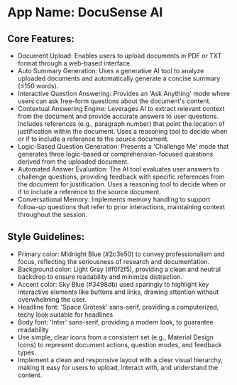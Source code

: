 # **App Name**: DocuSense AI

## Core Features:

- Document Upload: Enables users to upload documents in PDF or TXT format through a web-based interface.
- Auto Summary Generation: Uses a generative AI tool to analyze uploaded documents and automatically generate a concise summary (≤150 words).
- Interactive Question Answering: Provides an 'Ask Anything' mode where users can ask free-form questions about the document's content.
- Contextual Answering Engine: Leverages AI to extract relevant context from the document and provide accurate answers to user questions. Includes references (e.g., paragraph number) that point the location of justification within the document. Uses a reasoning tool to decide when or if to include a reference to the source document.
- Logic-Based Question Generation: Presents a 'Challenge Me' mode that generates three logic-based or comprehension-focused questions derived from the uploaded document.
- Automated Answer Evaluation: The AI tool evaluates user answers to challenge questions, providing feedback with specific references from the document for justification. Uses a reasoning tool to decide when or if to include a reference to the source document.
- Conversational Memory: Implements memory handling to support follow-up questions that refer to prior interactions, maintaining context throughout the session.

## Style Guidelines:

- Primary color: Midnight Blue (#2c3e50) to convey professionalism and focus, reflecting the seriousness of research and documentation.
- Background color: Light Gray (#f0f2f5), providing a clean and neutral backdrop to ensure readability and minimize distraction.
- Accent color: Sky Blue (#3498db) used sparingly to highlight key interactive elements like buttons and links, drawing attention without overwhelming the user.
- Headline font: 'Space Grotesk' sans-serif, providing a computerized, techy look suitable for headlines
- Body font: 'Inter' sans-serif, providing a modern look, to guarantee readability
- Use simple, clear icons from a consistent set (e.g., Material Design Icons) to represent document actions, question modes, and feedback types.
- Implement a clean and responsive layout with a clear visual hierarchy, making it easy for users to upload, interact with, and understand the content.